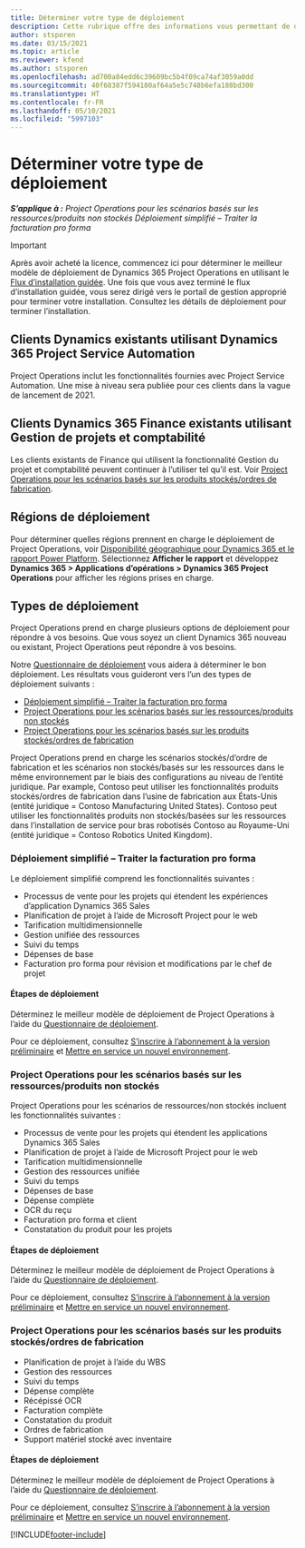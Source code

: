 ```yaml
---
title: Déterminer votre type de déploiement
description: Cette rubrique offre des informations vous permettant de déterminer le type de déploiement adéquat de Project Operations pour votre entreprise.
author: stsporen
ms.date: 03/15/2021
ms.topic: article
ms.reviewer: kfend
ms.author: stsporen
ms.openlocfilehash: ad700a84edd6c39609bc5b4f09ca74af3059a0dd
ms.sourcegitcommit: 40f68387f594180af64a5e5c748b6efa188bd300
ms.translationtype: HT
ms.contentlocale: fr-FR
ms.lasthandoff: 05/10/2021
ms.locfileid: "5997103"
---
```

# <a name="determine-your-deployment-type"></a>Déterminer votre type de déploiement

_**S’applique à :** Project Operations pour les scénarios basés sur les ressources/produits non stockés Déploiement simplifié – Traiter la facturation pro forma_

> [!IMPORTANT]
> Après avoir acheté la licence, commencez ici pour déterminer le meilleur modèle de déploiement de Dynamics 365 Project Operations en utilisant le [Flux d’installation guidée](https://aka.ms/provisionprojectoperations).
> Une fois que vous avez terminé le flux d’installation guidée, vous serez dirigé vers le portail de gestion approprié pour terminer votre installation. Consultez les détails de déploiement pour terminer l’installation.


## <a name="existing-customers-of-dynamics-using-dynamics-365-project-service-automation"></a>Clients Dynamics existants utilisant Dynamics 365 Project Service Automation
Project Operations inclut les fonctionnalités fournies avec Project Service Automation. Une mise à niveau sera publiée pour ces clients dans la vague de lancement de 2021.

## <a name="existing-customers-of-dynamics-365-finance-using-project-management-and-accounting"></a>Clients Dynamics 365 Finance existants utilisant Gestion de projets et comptabilité 

Les clients existants de Finance qui utilisent la fonctionnalité Gestion du projet et comptabilité peuvent continuer à l’utiliser tel qu’il est. Voir [Project Operations pour les scénarios basés sur les produits stockés/ordres de fabrication](#pma).


## <a name="deployment-regions"></a>Régions de déploiement
Pour déterminer quelles régions prennent en charge le déploiement de Project Operations, voir [Disponibilité géographique pour Dynamics 365 et le rapport Power Platform](https://dynamics.microsoft.com/en-us/geographic-availability/). Sélectionnez **Afficher le rapport** et développez **Dynamics 365 > Applications d’opérations > Dynamics 365 Project Operations** pour afficher les régions prises en charge.

## <a name="deployment-types"></a>Types de déploiement
Project Operations prend en charge plusieurs options de déploiement pour répondre à vos besoins. Que vous soyez un client Dynamics 365 nouveau ou existant, Project Operations peut répondre à vos besoins.

Notre [Questionnaire de déploiement](https://aka.ms/provisionprojectoperations) vous aidera à déterminer le bon déploiement. Les résultats vous guideront vers l’un des types de déploiement suivants :

- [Déploiement simplifié – Traiter la facturation pro forma](#lite)
- [Project Operations pour les scénarios basés sur les ressources/produits non stockés](#integrated)
- [Project Operations pour les scénarios basés sur les produits stockés/ordres de fabrication](#pma)

Project Operations prend en charge les scénarios stockés/d’ordre de fabrication et les scénarios non stockés/basés sur les ressources dans le même environnement par le biais des configurations au niveau de l’entité juridique. Par example, Contoso peut utiliser les fonctionnalités produits stockés/ordres de fabrication dans l’usine de fabrication aux États-Unis (entité juridique = Contoso Manufacturing United States). Contoso peut utiliser les fonctionnalités produits non stockés/basées sur les ressources dans l’installation de service pour bras robotisés Contoso au Royaume-Uni (entité juridique = Contoso Robotics United Kingdom).

### <a name="lite-deployment---deal-to-proforma-invoicing"></a><a  name="lite"></a>Déploiement simplifié – Traiter la facturation pro forma

Le déploiement simplifié comprend les fonctionnalités suivantes :

- Processus de vente pour les projets qui étendent les expériences d’application Dynamics 365 Sales
- Planification de projet à l’aide de Microsoft Project pour le web
- Tarification multidimensionnelle
- Gestion unifiée des ressources
- Suivi du temps
- Dépenses de base
- Facturation pro forma pour révision et modifications par le chef de projet 

#### <a name="deployment-steps"></a>Étapes de déploiement
Déterminez le meilleur modèle de déploiement de Project Operations à l’aide du [Questionnaire de déploiement](https://aka.ms/provisionprojectoperations).

Pour ce déploiement, consultez [S’inscrire à l’abonnement à la version préliminaire](lite-preview-subscription-sign-up.md) et [Mettre en service un nouvel environnement](lite-deployment.md). 


### <a name="project-operations-for-resourcenon-stocked-scenarios"></a><a name="integrated"></a>Project Operations pour les scénarios basés sur les ressources/produits non stockés
Project Operations pour les scénarios de ressources/non stockés incluent les fonctionnalités suivantes :
 
- Processus de vente pour les projets qui étendent les applications Dynamics 365 Sales
- Planification de projet à l’aide de Microsoft Project pour le web
- Tarification multidimensionnelle
- Gestion des ressources unifiée
- Suivi du temps
- Dépenses de base
- Dépense complète
- OCR du reçu
- Facturation pro forma et client 
- Constatation du produit pour les projets

#### <a name="deployment-steps"></a>Étapes de déploiement
Déterminez le meilleur modèle de déploiement de Project Operations à l’aide du [Questionnaire de déploiement](https://aka.ms/provisionprojectoperations).

Pour ce déploiement, consultez [S’inscrire à l’abonnement à la version préliminaire](resource-sign-up-preview-subscription.md) et [Mettre en service un nouvel environnement](resource-provision-new-environment.md). 


### <a name="project-operations-for-stockedproduction-order-scenarios"></a><a name="pma"></a>Project Operations pour les scénarios basés sur les produits stockés/ordres de fabrication

- Planification de projet à l’aide du WBS
- Gestion des ressources
- Suivi du temps
- Dépense complète
- Récépissé OCR
- Facturation complète
- Constatation du produit
- Ordres de fabrication
- Support matériel stocké avec inventaire

#### <a name="deployment-steps"></a>Étapes de déploiement
Déterminez le meilleur modèle de déploiement de Project Operations à l’aide du [Questionnaire de déploiement](https://aka.ms/provisionprojectoperations).

Pour ce déploiement, consultez [S’inscrire à l’abonnement à la version préliminaire](/dynamics365/fin-ops-core/dev-itpro/dev-tools/sign-up-preview-subscription?toc=%2fdynamics365%2ffinance%2ftoc.json) et [Mettre en service un nouvel environnement](/dynamics365/fin-ops-core/dev-itpro/deployment/deploy-demo-environment?toc=%2fdynamics365%2ffinance%2ftoc.json). 



[!INCLUDE[footer-include](../includes/footer-banner.md)]